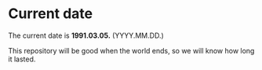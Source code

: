 # Current date

The current date is **1991.03.05.** (YYYY.MM.DD.)

This repository will be good when the world ends, so we will know how long it lasted.